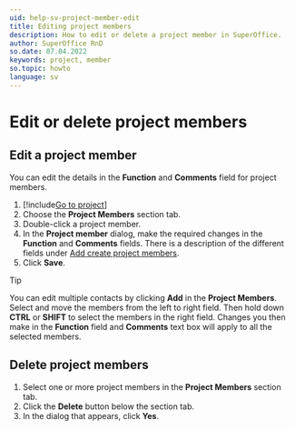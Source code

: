 ```yaml
---
uid: help-sv-project-member-edit
title: Editing project members
description: How to edit or delete a project member in SuperOffice.
author: SuperOffice RnD
so.date: 07.04.2022
keywords: project, member
so.topic: howto
language: sv
---
```


# Edit or delete project members

## Edit a project member

You can edit the details in the **Function** and **Comments** field for project members.

1. [!include[Go to project](../includes/goto-project.md)]
2. Choose the **Project Members** section tab.
3. Double-click a project member.
4. In the **Project member** dialog, make the required changes in the **Function** and **Comments** fields. There is a description of the different fields under [Add create project members][1].
5. Click **Save**.

> [!TIP]
> You can edit multiple contacts by clicking **Add** in the **Project Members**. Select and move the members from the left to right field. Then hold down **CTRL** or **SHIFT** to select the members in the right field. Changes you then make in the **Function** field and **Comments** text box will apply to all the selected members.

## Delete project members

1. Select one or more project members in the **Project Members** section tab.
2. Click the **Delete** button below the section tab.
3. In the dialog that appears, click **Yes**.

<!-- Referenced links -->
[1]: add.md

<!-- Referenced images -->

